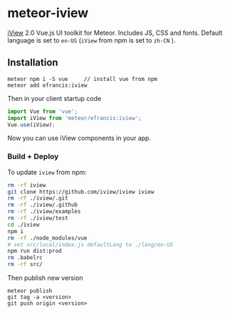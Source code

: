 # meteor-iview

[iView](https://www.iviewui.com/) 2.0 Vue.js UI toolkit for Meteor. Includes JS, CSS and fonts. Default language is set to `en-US` (`iView` from npm is set to `zh-CN` ).

## Installation

```
meteor npm i -S vue     // install vue from npm
meteor add efrancis:iview
```

Then in your client startup code

```js
import Vue from 'vue';
import iView from 'meteor/efrancis:iview';
Vue.use(iView);
```

Now you can use iView components in your app.

### Build + Deploy

To update `iview` from npm:

```bash
rm -rf iview
git clone https://github.com/iview/iview iview
rm -rf ./iview/.git
rm -rf ./iview/.github
rm -rf ./iview/examples
rm -rf ./iview/test
cd ./iview
npm i
rm -rf ./node_modules/vue
# set src/local/index.js defaultLang to ./lang/en-US
npm run dist:prod
rm .babelrc
rm -rf src/
```

Then publish new version

```
meteor publish
git tag -a <version>
git push origin <version>
```